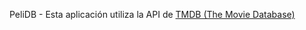 PeliDB - Esta aplicación utiliza la API de [TMDB (The Movie Database)](https://www.themoviedb.org/)
